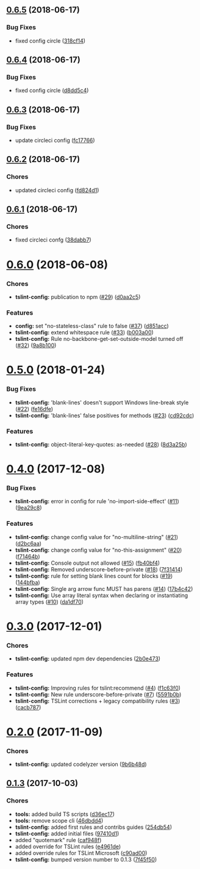 <a name="0.6.5"></a>
## [0.6.5](https://github.com/positive-js/tslint-config/compare/0.6.4...0.6.5) (2018-06-17)


### Bug Fixes

* fixed config circle ([318cf14](https://github.com/positive-js/tslint-config/commit/318cf14))



<a name="0.6.4"></a>
## [0.6.4](https://github.com/positive-js/tslint-config/compare/0.6.3...0.6.4) (2018-06-17)


### Bug Fixes

* fixed config circle ([d8dd5c4](https://github.com/positive-js/tslint-config/commit/d8dd5c4))



<a name="0.6.3"></a>
## [0.6.3](https://github.com/positive-js/tslint-config/compare/0.6.2...0.6.3) (2018-06-17)


### Bug Fixes

* update circleci config ([fc17766](https://github.com/positive-js/tslint-config/commit/fc17766))



<a name="0.6.2"></a>
## [0.6.2](https://github.com/positive-js/tslint-config/compare/0.6.1...0.6.2) (2018-06-17)


### Chores

* updated circleci config ([fd824d1](https://github.com/positive-js/tslint-config/commit/fd824d1))



<a name="0.6.1"></a>
## [0.6.1](https://github.com/positive-js/tslint-config/compare/0.6.0...0.6.1) (2018-06-17)


### Chores

* fixed circleci confg ([38dabb7](https://github.com/positive-js/tslint-config/commit/38dabb7))



<a name="0.6.0"></a>
# [0.6.0](https://github.com/positive-js/tslint-config/compare/0.5.0...0.6.0) (2018-06-08)


### Chores

* **tslint-config:** publication to npm ([#29](https://github.com/positive-js/tslint-config/issues/29)) ([d0aa2c5](https://github.com/positive-js/tslint-config/commit/d0aa2c5))


### Features

* **config:** set "no-stateless-class" rule to false ([#37](https://github.com/positive-js/tslint-config/issues/37)) ([d851acc](https://github.com/positive-js/tslint-config/commit/d851acc))
* **tslint-config:** extend whitespace rule ([#33](https://github.com/positive-js/tslint-config/issues/33)) ([b003a00](https://github.com/positive-js/tslint-config/commit/b003a00))
* **tslint-config:** Rule no-backbone-get-set-outside-model turned off ([#32](https://github.com/positive-js/tslint-config/issues/32)) ([9a8b100](https://github.com/positive-js/tslint-config/commit/9a8b100))



<a name="0.5.0"></a>
# [0.5.0](https://github.com/positive-js/tslint-config/compare/0.4.0...0.5.0) (2018-01-24)


### Bug Fixes

* **tslint-config:** 'blank-lines' doesn't support Windows line-break style ([#22](https://github.com/positive-js/tslint-config/issues/22)) ([fe16dfe](https://github.com/positive-js/tslint-config/commit/fe16dfe))
* **tslint-config:** 'blank-lines' false positives for methods ([#23](https://github.com/positive-js/tslint-config/issues/23)) ([cd92cdc](https://github.com/positive-js/tslint-config/commit/cd92cdc))


### Features

* **tslint-config:** object-literal-key-quotes: as-needed ([#28](https://github.com/positive-js/tslint-config/issues/28)) ([8d3a25b](https://github.com/positive-js/tslint-config/commit/8d3a25b))



<a name="0.4.0"></a>
# [0.4.0](https://github.com/positive-js/tslint-config/compare/0.3.0...0.4.0) (2017-12-08)


### Bug Fixes

* **tslint-config:** error in config for rule 'no-import-side-effect' ([#11](https://github.com/positive-js/tslint-config/issues/11)) ([9ea29c8](https://github.com/positive-js/tslint-config/commit/9ea29c8))


### Features

* **tslint-config:** change config value for "no-multiline-string" ([#21](https://github.com/positive-js/tslint-config/issues/21)) ([d2bc6aa](https://github.com/positive-js/tslint-config/commit/d2bc6aa))
* **tslint-config:** change config value for "no-this-assignment" ([#20](https://github.com/positive-js/tslint-config/issues/20)) ([f71464b](https://github.com/positive-js/tslint-config/commit/f71464b))
* **tslint-config:** Console output not allowed ([#15](https://github.com/positive-js/tslint-config/issues/15)) ([fb40bf4](https://github.com/positive-js/tslint-config/commit/fb40bf4))
* **tslint-config:** Removed underscore-before-private ([#18](https://github.com/positive-js/tslint-config/issues/18)) ([7f31414](https://github.com/positive-js/tslint-config/commit/7f31414))
* **tslint-config:** rule for setting blank lines count for blocks ([#19](https://github.com/positive-js/tslint-config/issues/19)) ([144bfba](https://github.com/positive-js/tslint-config/commit/144bfba))
* **tslint-config:** Single arg arrow func MUST has parens ([#14](https://github.com/positive-js/tslint-config/issues/14)) ([17b4c42](https://github.com/positive-js/tslint-config/commit/17b4c42))
* **tslint-config:** Use array literal syntax when declaring or instantiating array types ([#10](https://github.com/positive-js/tslint-config/issues/10)) ([da1df70](https://github.com/positive-js/tslint-config/commit/da1df70))



<a name="0.3.0"></a>
# [0.3.0](https://github.com/positive-js/tslint-config/compare/0.2.0...0.3.0) (2017-12-01)


### Chores

* **tslint-config:** updated npm dev dependencies ([2b0e473](https://github.com/positive-js/tslint-config/commit/2b0e473))


### Features

* **tslint-config:** Improving rules for tslint:recommend ([#4](https://github.com/positive-js/tslint-config/issues/4)) ([f1c63f0](https://github.com/positive-js/tslint-config/commit/f1c63f0))
* **tslint-config:** New rule underscore-before-private ([#7](https://github.com/positive-js/tslint-config/issues/7)) ([5591b0b](https://github.com/positive-js/tslint-config/commit/5591b0b))
* **tslint-config:** TSLint corrections + legacy compatibility rules ([#3](https://github.com/positive-js/tslint-config/issues/3)) ([cacb787](https://github.com/positive-js/tslint-config/commit/cacb787))



<a name="0.2.0"></a>
# [0.2.0](https://github.com/positive-js/tslint-config/compare/0.1.3...0.2.0) (2017-11-09)


### Chores

* **tslint-config:** updated codelyzer version ([9b6b48d](https://github.com/positive-js/tslint-config/commit/9b6b48d))



<a name="0.1.3"></a>
## [0.1.3](https://github.com/positive-js/tslint-config/compare/97410d1...0.1.3) (2017-10-03)


### Chores

* **tools:** added build TS scripts ([d36ec17](https://github.com/positive-js/tslint-config/commit/d36ec17))
* **tools:** remove scope cli ([46dbdd4](https://github.com/positive-js/tslint-config/commit/46dbdd4))
* **tslint-config:** added first rules and contribs guides ([254db54](https://github.com/positive-js/tslint-config/commit/254db54))
* **tslint-config:** added initial files ([97410d1](https://github.com/positive-js/tslint-config/commit/97410d1))
* added "quotemark" rule ([caf948f](https://github.com/positive-js/tslint-config/commit/caf948f))
* added override for TSLint rules ([e4961de](https://github.com/positive-js/tslint-config/commit/e4961de))
* added override rules for TSLint Microsoft ([c90ad00](https://github.com/positive-js/tslint-config/commit/c90ad00))
* **tslint-config:** bumped version number to 0.1.3 ([7f45f50](https://github.com/positive-js/tslint-config/commit/7f45f50))



